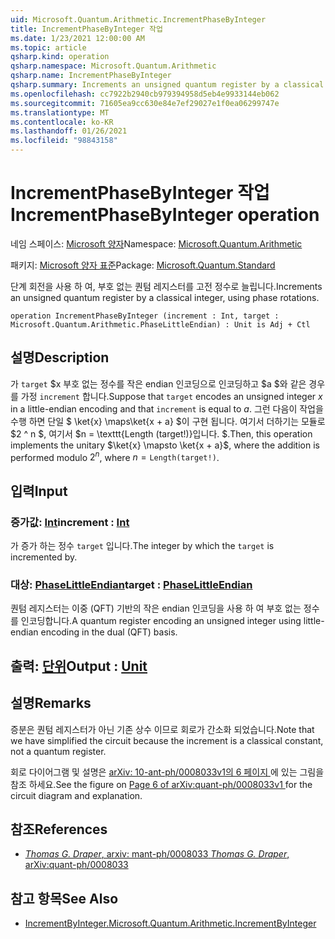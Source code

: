 ```yaml
---
uid: Microsoft.Quantum.Arithmetic.IncrementPhaseByInteger
title: IncrementPhaseByInteger 작업
ms.date: 1/23/2021 12:00:00 AM
ms.topic: article
qsharp.kind: operation
qsharp.namespace: Microsoft.Quantum.Arithmetic
qsharp.name: IncrementPhaseByInteger
qsharp.summary: Increments an unsigned quantum register by a classical integer, using phase rotations.
ms.openlocfilehash: cc7922b2940cb979394958d5eb4e9933144eb062
ms.sourcegitcommit: 71605ea9cc630e84e7ef29027e1f0ea06299747e
ms.translationtype: MT
ms.contentlocale: ko-KR
ms.lasthandoff: 01/26/2021
ms.locfileid: "98843158"
---
```

# <a name="incrementphasebyinteger-operation"></a><span data-ttu-id="e83ae-102">IncrementPhaseByInteger 작업</span><span class="sxs-lookup"><span data-stu-id="e83ae-102">IncrementPhaseByInteger operation</span></span>

<span data-ttu-id="e83ae-103">네임 스페이스: [Microsoft 양자](xref:Microsoft.Quantum.Arithmetic)</span><span class="sxs-lookup"><span data-stu-id="e83ae-103">Namespace: [Microsoft.Quantum.Arithmetic](xref:Microsoft.Quantum.Arithmetic)</span></span>

<span data-ttu-id="e83ae-104">패키지: [Microsoft 양자 표준](https://nuget.org/packages/Microsoft.Quantum.Standard)</span><span class="sxs-lookup"><span data-stu-id="e83ae-104">Package: [Microsoft.Quantum.Standard](https://nuget.org/packages/Microsoft.Quantum.Standard)</span></span>


<span data-ttu-id="e83ae-105">단계 회전을 사용 하 여, 부호 없는 퀀텀 레지스터를 고전 정수로 늘립니다.</span><span class="sxs-lookup"><span data-stu-id="e83ae-105">Increments an unsigned quantum register by a classical integer, using phase rotations.</span></span>

```qsharp
operation IncrementPhaseByInteger (increment : Int, target : Microsoft.Quantum.Arithmetic.PhaseLittleEndian) : Unit is Adj + Ctl
```


## <a name="description"></a><span data-ttu-id="e83ae-106">설명</span><span class="sxs-lookup"><span data-stu-id="e83ae-106">Description</span></span>

<span data-ttu-id="e83ae-107">가 `target` $x 부호 없는 정수를 작은 endian 인코딩으로 인코딩하고 $a $와 같은 경우를 가정 `increment` 합니다.</span><span class="sxs-lookup"><span data-stu-id="e83ae-107">Suppose that `target` encodes an unsigned integer $x$ in a little-endian encoding and that `increment` is equal to $a$.</span></span>
<span data-ttu-id="e83ae-108">그런 다음이 작업을 수행 하면 단일 $ \ket{x} \maps\ket{x + a} $이 구현 됩니다. 여기서 더하기는 모듈로 $2 ^ n $, 여기서 $n = \texttt{Length (target!)}입니다. $.</span><span class="sxs-lookup"><span data-stu-id="e83ae-108">Then, this operation implements the unitary $\ket{x} \mapsto \ket{x + a}$, where the addition is performed modulo $2^n$, where $n = \texttt{Length(target!)}$.</span></span>

## <a name="input"></a><span data-ttu-id="e83ae-109">입력</span><span class="sxs-lookup"><span data-stu-id="e83ae-109">Input</span></span>

### <a name="increment--int"></a><span data-ttu-id="e83ae-110">증가값: [Int](xref:microsoft.quantum.lang-ref.int)</span><span class="sxs-lookup"><span data-stu-id="e83ae-110">increment : [Int](xref:microsoft.quantum.lang-ref.int)</span></span>

<span data-ttu-id="e83ae-111">가 증가 하는 정수 `target` 입니다.</span><span class="sxs-lookup"><span data-stu-id="e83ae-111">The integer by which the `target` is incremented by.</span></span>


### <a name="target--phaselittleendian"></a><span data-ttu-id="e83ae-112">대상: [PhaseLittleEndian](xref:Microsoft.Quantum.Arithmetic.PhaseLittleEndian)</span><span class="sxs-lookup"><span data-stu-id="e83ae-112">target : [PhaseLittleEndian](xref:Microsoft.Quantum.Arithmetic.PhaseLittleEndian)</span></span>

<span data-ttu-id="e83ae-113">퀀텀 레지스터는 이중 (QFT) 기반의 작은 endian 인코딩을 사용 하 여 부호 없는 정수를 인코딩합니다.</span><span class="sxs-lookup"><span data-stu-id="e83ae-113">A quantum register encoding an unsigned integer using little-endian encoding in the dual (QFT) basis.</span></span>



## <a name="output--unit"></a><span data-ttu-id="e83ae-114">출력: [단위](xref:microsoft.quantum.lang-ref.unit)</span><span class="sxs-lookup"><span data-stu-id="e83ae-114">Output : [Unit](xref:microsoft.quantum.lang-ref.unit)</span></span>



## <a name="remarks"></a><span data-ttu-id="e83ae-115">설명</span><span class="sxs-lookup"><span data-stu-id="e83ae-115">Remarks</span></span>

<span data-ttu-id="e83ae-116">증분은 퀀텀 레지스터가 아닌 기존 상수 이므로 회로가 간소화 되었습니다.</span><span class="sxs-lookup"><span data-stu-id="e83ae-116">Note that we have simplified the circuit because the increment is a classical constant, not a quantum register.</span></span>

<span data-ttu-id="e83ae-117">회로 다이어그램 및 설명은 [ arXiv: 10-ant-ph/0008033v1의 6 페이지 ](https://arxiv.org/pdf/quant-ph/0008033.pdf#page=6) 에 있는 그림을 참조 하세요.</span><span class="sxs-lookup"><span data-stu-id="e83ae-117">See the figure on [ Page 6 of arXiv:quant-ph/0008033v1 ](https://arxiv.org/pdf/quant-ph/0008033.pdf#page=6) for the circuit diagram and explanation.</span></span>

## <a name="references"></a><span data-ttu-id="e83ae-118">참조</span><span class="sxs-lookup"><span data-stu-id="e83ae-118">References</span></span>

- [<span data-ttu-id="e83ae-119">*Thomas G. Draper*, arxiv: mant-ph/0008033</span><span class="sxs-lookup"><span data-stu-id="e83ae-119"> *Thomas G. Draper*, arXiv:quant-ph/0008033</span></span>](https://arxiv.org/pdf/quant-ph/0008033v1.pdf)

## <a name="see-also"></a><span data-ttu-id="e83ae-120">참고 항목</span><span class="sxs-lookup"><span data-stu-id="e83ae-120">See Also</span></span>

- [<span data-ttu-id="e83ae-121">IncrementByInteger.</span><span class="sxs-lookup"><span data-stu-id="e83ae-121">Microsoft.Quantum.Arithmetic.IncrementByInteger</span></span>](xref:Microsoft.Quantum.Arithmetic.IncrementByInteger)